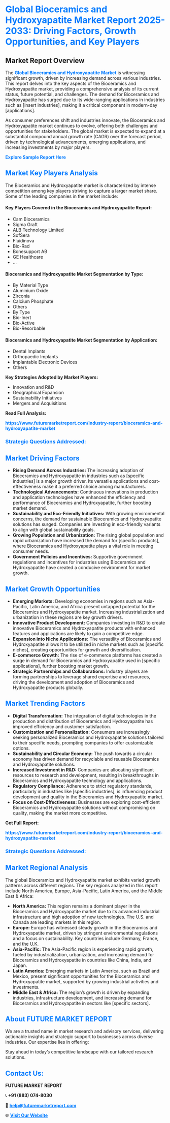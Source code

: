 <h1 style="color: #007BFF;">Global Bioceramics and Hydroxyapatite Market Report 2025-2033: Driving Factors, Growth Opportunities, and Key Players</h1>

<section id="overview">
<h2>Market Report Overview</h2>
<p>The <a href="https://www.futuremarketreport.com/industry-report/bioceramics-and-hydroxyapatite-market" style="color: #007BFF; text-decoration: none;"><strong>Global Bioceramics and Hydroxyapatite Market</strong></a> is witnessing significant growth, driven by increasing demand across various industries. This report delves into the key aspects of the Bioceramics and Hydroxyapatite market, providing a comprehensive analysis of its current status, future potential, and challenges. The demand for Bioceramics and Hydroxyapatite has surged due to its wide-ranging applications in industries such as [insert industries], making it a critical component in modern-day [applications].</p>
<p>As consumer preferences shift and industries innovate, the Bioceramics and Hydroxyapatite market continues to evolve, offering both challenges and opportunities for stakeholders. The global market is expected to expand at a substantial compound annual growth rate (CAGR) over the forecast period, driven by technological advancements, emerging applications, and increasing investments by major players.</p>
</section>

<section id="overview">
<p><a href="https://www.futuremarketreport.com/request-sample/reportId=33188" style="color: #007BFF; text-decoration: none;"><strong>Explore Sample Report Here</strong></a></p>
</section>

<section id="key-players">
<h2 style="color: #007BFF;">Market Key Players Analysis</h2>
<p>The Bioceramics and Hydroxyapatite market is characterized by intense competition among key players striving to capture a larger market share. Some of the leading companies in the market include:</p>
<h4>Key Players Covered in the Bioceramics and Hydroxyapatite Report:</h4>
<ul><li>Cam Bioceramics</li><li>Sigma Graft</li><li>ALB Technology Limited</li><li>SofSera</li><li>Fluidinova</li><li>Bio-Rad</li><li>Bonesupport AB</li><li>GE Healthcare</li><li>...</li></ul>
<h4>Bioceramics and Hydroxyapatite Market Segmentation by Type:</h4>
<ul><li>By Material Type</li><li>Aluminium Oxide</li><li>Zirconia</li><li>Calcium Phosphate</li><li>Others</li><li>By Type</li><li>Bio-Inert</li><li>Bio-Active</li><li>Bio-Resorbable</li></ul>

<h4>Bioceramics and Hydroxyapatite Market Segmentation by Application:</h4>
<ul><li>Dental Implants</li><li>Orthopaedic Implants</li><li>Implantable Electronic Devices</li><li>Others</li></ul>
<p><strong>Key Strategies Adopted by Market Players:</strong></p>
<ul>
<li>Innovation and R&D</li>
<li>Geographical Expansion</li>
<li>Sustainability Initiatives</li>
<li>Mergers and Acquisitions</li>
</ul>
</section>

<section>
<p><strong>Read Full Analysis: </strong></p><a href="https://www.futuremarketreport.com/industry-report/bioceramics-and-hydroxyapatite-market" style="color: #007BFF; text-decoration: none;"><strong>https://www.futuremarketreport.com/industry-report/bioceramics-and-hydroxyapatite-market</strong></a>
<h3 style="color: #007BFF;">Strategic Questions Addressed:</h3>
</section>

<section id="driving-factors">
<h2 style="color: #007BFF;">Market Driving Factors</h2>
<ul>
<li><strong>Rising Demand Across Industries:</strong> The increasing adoption of Bioceramics and Hydroxyapatite in industries such as [specific industries] is a major growth driver. Its versatile applications and cost-effectiveness make it a preferred choice among manufacturers.</li>
<li><strong>Technological Advancements:</strong> Continuous innovations in production and application technologies have enhanced the efficiency and performance of Bioceramics and Hydroxyapatite, further boosting market demand.</li>
<li><strong>Sustainability and Eco-Friendly Initiatives:</strong> With growing environmental concerns, the demand for sustainable Bioceramics and Hydroxyapatite solutions has surged. Companies are investing in eco-friendly variants to align with global sustainability goals.</li>
<li><strong>Growing Population and Urbanization:</strong> The rising global population and rapid urbanization have increased the demand for [specific products], where Bioceramics and Hydroxyapatite plays a vital role in meeting consumer needs.</li>
<li><strong>Government Policies and Incentives:</strong> Supportive government regulations and incentives for industries using Bioceramics and Hydroxyapatite have created a conducive environment for market growth.</li>
</ul>
</section>

<section id="growth-opportunities">
<h2 style="color: #007BFF;">Market Growth Opportunities</h2>
<ul>
<li><strong>Emerging Markets:</strong> Developing economies in regions such as Asia-Pacific, Latin America, and Africa present untapped potential for the Bioceramics and Hydroxyapatite market. Increasing industrialization and urbanization in these regions are key growth drivers.</li>
<li><strong>Innovative Product Development:</strong> Companies investing in R&D to create innovative Bioceramics and Hydroxyapatite products with enhanced features and applications are likely to gain a competitive edge.</li>
<li><strong>Expansion into Niche Applications:</strong> The versatility of Bioceramics and Hydroxyapatite allows it to be utilized in niche markets such as [specific niches], creating opportunities for growth and diversification.</li>
<li><strong>E-commerce Growth:</strong> The rise of e-commerce platforms has created a surge in demand for Bioceramics and Hydroxyapatite used in [specific applications], further boosting market growth.</li>
<li><strong>Strategic Partnerships and Collaborations:</strong> Industry players are forming partnerships to leverage shared expertise and resources, driving the development and adoption of Bioceramics and Hydroxyapatite products globally.</li>
</ul>
</section>

<section id="trending-factors">
<h2 style="color: #007BFF;">Market Trending Factors</h2>
<ul>
<li><strong>Digital Transformation:</strong> The integration of digital technologies in the production and distribution of Bioceramics and Hydroxyapatite has improved efficiency and customer satisfaction.</li>
<li><strong>Customization and Personalization:</strong> Consumers are increasingly seeking personalized Bioceramics and Hydroxyapatite solutions tailored to their specific needs, prompting companies to offer customizable options.</li>
<li><strong>Sustainability and Circular Economy:</strong> The push towards a circular economy has driven demand for recyclable and reusable Bioceramics and Hydroxyapatite solutions.</li>
<li><strong>Increased Investment in R&D:</strong> Companies are allocating significant resources to research and development, resulting in breakthroughs in Bioceramics and Hydroxyapatite technology and applications.</li>
<li><strong>Regulatory Compliance:</strong> Adherence to strict regulatory standards, particularly in industries like [specific industries], is influencing product development and quality in the Bioceramics and Hydroxyapatite market.</li>
<li><strong>Focus on Cost-Effectiveness:</strong> Businesses are exploring cost-efficient Bioceramics and Hydroxyapatite solutions without compromising on quality, making the market more competitive.</li>
</ul>
</section>

<section>
<p><strong>Get Full Report: </strong></p><a href="https://www.futuremarketreport.com/industry-report/bioceramics-and-hydroxyapatite-market" style="color: #007BFF; text-decoration: none;"><strong>https://www.futuremarketreport.com/industry-report/bioceramics-and-hydroxyapatite-market</strong></a>
<h3 style="color: #007BFF;">Strategic Questions Addressed:</h3>
</section>


<section id="regional-analysis">
<h2 style="color: #007BFF;">Market Regional Analysis</h2>
<p>The global Bioceramics and Hydroxyapatite market exhibits varied growth patterns across different regions. The key regions analyzed in this report include North America, Europe, Asia-Pacific, Latin America, and the Middle East & Africa:</p>
<ul>
<li><strong>North America:</strong> This region remains a dominant player in the Bioceramics and Hydroxyapatite market due to its advanced industrial infrastructure and high adoption of new technologies. The U.S. and Canada are leading markets in this region.</li>
<li><strong>Europe:</strong> Europe has witnessed steady growth in the Bioceramics and Hydroxyapatite market, driven by stringent environmental regulations and a focus on sustainability. Key countries include Germany, France, and the U.K.</li>
<li><strong>Asia-Pacific:</strong> The Asia-Pacific region is experiencing rapid growth, fueled by industrialization, urbanization, and increasing demand for Bioceramics and Hydroxyapatite in countries like China, India, and Japan.</li>
<li><strong>Latin America:</strong> Emerging markets in Latin America, such as Brazil and Mexico, present significant opportunities for the Bioceramics and Hydroxyapatite market, supported by growing industrial activities and investments.</li>
<li><strong>Middle East & Africa:</strong> The region’s growth is driven by expanding industries, infrastructure development, and increasing demand for Bioceramics and Hydroxyapatite in sectors like [specific sectors].</li>
</ul>
</section>

<footer>
<h2 style="color: #007BFF;">About FUTURE MARKET REPORT</h2>
<p>We are a trusted name in market research and advisory services, delivering actionable insights and strategic support to businesses across diverse industries. Our expertise lies in offering:</p>

<p>Stay ahead in today’s competitive landscape with our tailored research solutions.</p>

<h2 style="color: #007BFF;">Contact Us:</h2>
<p><strong>FUTURE MARKET REPORT</strong></p>
<p>📞 <strong>+91 (883) 074-8030</strong></p>
<p>📧 <strong><a href="mailto:help@futuremarketreport.com" style="color: #007BFF;">help@futuremarketreport.com</a></strong></p>
<p>🌐 <strong><a href="https://www.futuremarketreport.com/" style="color: #007BFF;">Visit Our Website</a></strong></p>
</footer>